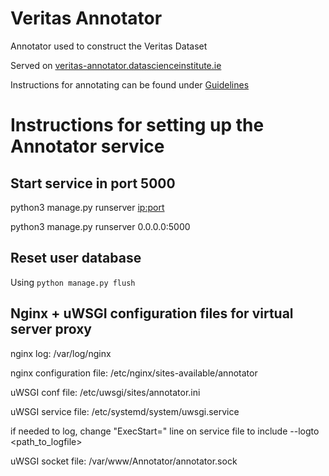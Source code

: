 # Veritas Annotator 

Annotator used to construct the Veritas Dataset

Served on [veritas-annotator.datascienceinstitute.ie](veritas-annotator.datascienceinstitute.ie "Veritas Annotator")

Instructions for annotating can be found under [Guidelines](veritas-annotator.datascienceinstitute.ie/guidelines "Annotator Guidelines")

# Instructions for setting up the Annotator service

## Start service in port 5000

python3 manage.py runserver <ip:port>

python3 manage.py runserver 0.0.0.0:5000

## Reset user database

Using ```python manage.py flush```


## Nginx + uWSGI configuration files for virtual server proxy

nginx log: /var/log/nginx

nginx configuration file: /etc/nginx/sites-available/annotator

uWSGI conf file: /etc/uwsgi/sites/annotator.ini

uWSGI service file: /etc/systemd/system/uwsgi.service

if needed to log, change "ExecStart=" line on service file to include --logto <path_to_logfile>

uWSGI socket file: /var/www/Annotator/annotator.sock

